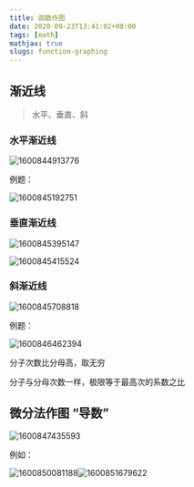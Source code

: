 ```yaml
---
title: 函数作图
date: 2020-09-23T13:41:02+08:00
tags: [math]
mathjax: true
slugs: function-graphing
---
```


## 渐近线

> 水平、垂直、斜

### 水平渐近线

![1600844913776](https://cdn.kayleh.top/gh/kayleh/cdn/img/函数作图/1600844913776.png)

例题：

![1600845192751](https://cdn.kayleh.top/gh/kayleh/cdn/img/函数作图/1600845192751.png)

### 垂直渐近线

![1600845395147](https://cdn.kayleh.top/gh/kayleh/cdn/img/函数作图/1600845395147.png)

![1600845415524](https://cdn.kayleh.top/gh/kayleh/cdn/img/函数作图/1600845415524.png)

### 斜渐近线

![1600845708818](https://cdn.kayleh.top/gh/kayleh/cdn/img/函数作图/1600845708818.png)

例题：

![1600846462394](https://cdn.kayleh.top/gh/kayleh/cdn/img/函数作图/1600846462394.png)

分子次数比分母高，取无穷

分子与分母次数一样，极限等于最高次的系数之比

## 微分法作图 “导数”

![1600847435593](https://cdn.kayleh.top/gh/kayleh/cdn/img/函数作图/1600847435593.png)

例如：

![1600850081188](https://cdn.kayleh.top/gh/kayleh/cdn/img/函数作图/1600850081188.png)![1600851679622](https://cdn.kayleh.top/gh/kayleh/cdn/img/函数作图/1600851679622.png)
